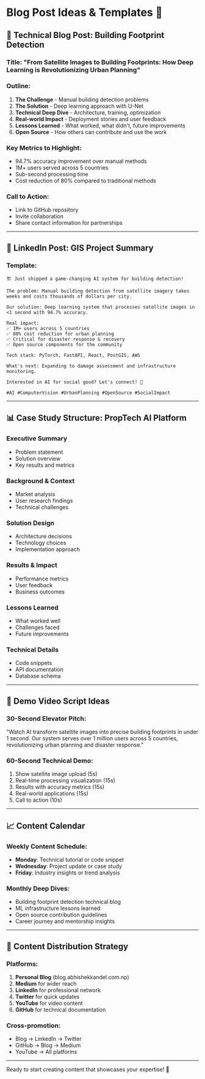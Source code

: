 # Blog Post Ideas & Templates 📝

## 🎯 Technical Blog Post: Building Footprint Detection

### Title: "From Satellite Images to Building Footprints: How Deep Learning is Revolutionizing Urban Planning"

### Outline:
1. **The Challenge** - Manual building detection problems
2. **The Solution** - Deep learning approach with U-Net
3. **Technical Deep Dive** - Architecture, training, optimization
4. **Real-world Impact** - Deployment stories and user feedback
5. **Lessons Learned** - What worked, what didn't, future improvements
6. **Open Source** - How others can contribute and use the work

### Key Metrics to Highlight:
- 94.7% accuracy improvement over manual methods
- 1M+ users served across 5 countries
- Sub-second processing time
- Cost reduction of 80% compared to traditional methods

### Call to Action:
- Link to GitHub repository
- Invite collaboration
- Share contact information for partnerships

---

## 🚀 LinkedIn Post: GIS Project Summary

### Template:
```
🏗️ Just shipped a game-changing AI system for building detection!

The problem: Manual building detection from satellite imagery takes weeks and costs thousands of dollars per city.

Our solution: Deep learning system that processes satellite images in <1 second with 94.7% accuracy.

Real impact:
✅ 1M+ users across 5 countries
✅ 80% cost reduction for urban planning
✅ Critical for disaster response & recovery
✅ Open source components for the community

Tech stack: PyTorch, FastAPI, React, PostGIS, AWS

What's next: Expanding to damage assessment and infrastructure monitoring.

Interested in AI for social good? Let's connect! 🚀

#AI #ComputerVision #UrbanPlanning #OpenSource #SocialImpact
```

---

## 📊 Case Study Structure: PropTech AI Platform

### Executive Summary
- Problem statement
- Solution overview  
- Key results and metrics

### Background & Context
- Market analysis
- User research findings
- Technical challenges

### Solution Design
- Architecture decisions
- Technology choices
- Implementation approach

### Results & Impact
- Performance metrics
- User feedback
- Business outcomes

### Lessons Learned
- What worked well
- Challenges faced
- Future improvements

### Technical Details
- Code snippets
- API documentation
- Database schema

---

## 🎥 Demo Video Script Ideas

### 30-Second Elevator Pitch:
"Watch AI transform satellite images into precise building footprints in under 1 second. Our system serves over 1 million users across 5 countries, revolutionizing urban planning and disaster response."

### 60-Second Technical Demo:
1. Show satellite image upload (5s)
2. Real-time processing visualization (15s)
3. Results with accuracy metrics (15s)
4. Real-world applications (15s)
5. Call to action (10s)

---

## 📈 Content Calendar

### Weekly Content Schedule:
- **Monday**: Technical tutorial or code snippet
- **Wednesday**: Project update or case study
- **Friday**: Industry insights or trend analysis

### Monthly Deep Dives:
- Building footprint detection technical blog
- ML infrastructure lessons learned
- Open source contribution guidelines
- Career journey and mentorship insights

---

## 🔗 Content Distribution Strategy

### Platforms:
1. **Personal Blog** (blog.abhishekkandel.com.np)
2. **Medium** for wider reach
3. **LinkedIn** for professional network
4. **Twitter** for quick updates
5. **YouTube** for video content
6. **GitHub** for technical documentation

### Cross-promotion:
- Blog → LinkedIn → Twitter
- GitHub → Blog → Medium
- YouTube → All platforms

---

Ready to start creating content that showcases your expertise! 🚀
